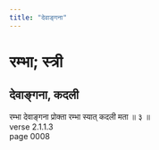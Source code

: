 ```yaml
---
title: "देवाङ्गना"
---
```


# रम्भा; स्त्री
## देवाङ्गना, कदली
रम्भा देवाङ्गना प्रोक्ता रम्भा स्यात् कदली मता ॥ ३ ॥<br />verse 2.1.1.3<br />page 0008


